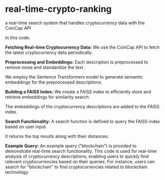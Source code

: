 # real-time-crypto-ranking
a real-time search system that handles cryptocurrency data with the CoinCap API

In this code:

**Fetching Real-time Cryptocurrency Data:**
We use the CoinCap API to fetch the latest cryptocurrency data periodically.

**Preprocessing and Embeddings:**
Each description is preprocessed to remove noise and standardize the text.

We employ the Sentence Transformers model to generate semantic embeddings for the preprocessed descriptions.

**Building a FAISS Index:**
We create a FAISS index to efficiently store and retrieve embeddings for similarity search.

The embeddings of the cryptocurrency descriptions are added to the FAISS index.

**Search Functionality:**
A search function is defined to query the FAISS index based on user input.

It returns the top results along with their distances.

**Example Query:**
An example query ("blockchain") is provided to demonstrate real-time search functionality.
This code is used for real-time analysis of cryptocurrency descriptions, enabling users to quickly find relevant cryptocurrencies based on their queries. For instance, users can search for "blockchain" to find cryptocurrencies related to blockchain technology.
